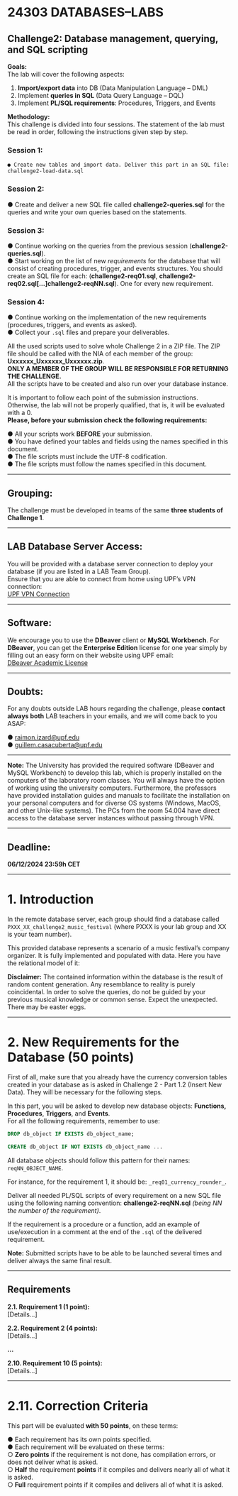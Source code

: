 # 24303 DATABASES–LABS

## Challenge2: Database management, querying, and SQL scripting

**Goals:**  
The lab will cover the following aspects:

1. **Import/export data** into DB (Data Manipulation Language – DML)
2. Implement **queries in SQL** (Data Query Language – DQL)
3. Implement **PL/SQL requirements**: Procedures, Triggers, and Events

**Methodology:**  
This challenge is divided into four sessions. The statement of the lab must be read in order, following the instructions given step by step.

### Session 1:

```
● Create new tables and import data. Deliver this part in an SQL file: challenge2-load-data.sql
```

### Session 2:

● Create and deliver a new SQL file called **challenge2-queries.sql** for the queries and write your own queries based on the statements.

### Session 3:

● Continue working on the queries from the previous session (**challenge2-queries.sql**).  
● Start working on the list of new _requirements_ for the database that will consist of creating procedures, trigger, and events structures. You should create an SQL file for each: (**challenge2-req01.sql**, **challenge2-req02.sql[...]challenge2-reqNN.sql**). One for every new requirement.

### Session 4:

● Continue working on the implementation of the new requirements (procedures, triggers, and events as asked).  
● Collect your `.sql` files and prepare your deliverables.  

All the used scripts used to solve whole Challenge 2 in a ZIP file. The ZIP file should be called with the NIA of each member of the group: **Uxxxxxx_Uxxxxxx_Uxxxxxx.zip**.  
**ONLY A MEMBER OF THE GROUP WILL BE RESPONSIBLE FOR RETURNING THE CHALLENGE.**  
All the scripts have to be created and also run over your database instance.  

It is important to follow each point of the submission instructions. Otherwise, the lab will not be properly qualified, that is, it will be evaluated with a 0.  
**Please, before your submission check the following requirements:**

● All your scripts work **BEFORE** your submission.  
● You have defined your tables and fields using the names specified in this document.  
● The file scripts must include the UTF-8 codification.  
● The file scripts must follow the names specified in this document.

---

## Grouping:
The challenge must be developed in teams of the same **three students of Challenge 1**.

---

## LAB Database Server Access:
You will be provided with a database server connection to deploy your database (if you are listed in a LAB Team Group).  
Ensure that you are able to connect from home using UPF’s VPN connection:  
[UPF VPN Connection](https://www.upf.edu/intranet/intern-universitat/connexio-vpn)

---

## Software:
We encourage you to use the **DBeaver** client or **MySQL Workbench**. For **DBeaver**, you can get the **Enterprise Edition** license for one year simply by filling out an easy form on their website using UPF email:  
[DBeaver Academic License](https://dbeaver.com/academic-license)

---

## Doubts:
For any doubts outside LAB hours regarding the challenge, please **contact always both** LAB teachers in your emails, and we will come back to you ASAP:

● raimon.izard@upf.edu  
● guillem.casacuberta@upf.edu  

---

**Note:** The University has provided the required software (DBeaver and MySQL Workbench) to develop this lab, which is properly installed on the computers of the laboratory room classes. You will always have the option of working using the university computers. Furthermore, the professors have provided installation guides and manuals to facilitate the installation on your personal computers and for diverse OS systems (Windows, MacOS, and other Unix-like systems). The PCs from the room 54.004 have direct access to the database server instances without passing through VPN.

---

## Deadline:
**06/12/2024 23:59h CET**

---

# 1. Introduction

In the remote database server, each group should find a database called `PXXX_XX_challenge2_music_festival` (where PXXX is your lab group and XX is your team number).  

This provided database represents a scenario of a music festival’s company organizer. It is fully implemented and populated with data. Here you have the relational model of it:  

**Disclaimer:** The contained information within the database is the result of random content generation. Any resemblance to reality is purely coincidental. In order to solve the queries, do not be guided by your previous musical knowledge or common sense. Expect the unexpected. There may be easter eggs.

---

# 2. New Requirements for the Database (50 points)

First of all, make sure that you already have the currency conversion tables created in your database as is asked in Challenge 2 - Part 1.2 (Insert New Data). They will be necessary for the following steps.  

In this part, you will be asked to develop new database objects: **Functions, Procedures**, **Triggers**, and **Events**.  
For all the following requirements, remember to use:

```sql
DROP db_object IF EXISTS db_object_name;
```

```sql
CREATE db_object IF NOT EXISTS db_object_name ...
```

All database objects should follow this pattern for their names: `reqNN_OBJECT_NAME`.  

For instance, for the requirement 1, it should be: `_req01_currency_rounder_`.

Deliver all needed PL/SQL scripts of every requirement on a new SQL file using the following naming convention: **challenge2-reqNN.sql** _(being NN the number of the requirement)_.  

If the requirement is a procedure or a function, add an example of use/execution in a comment at the end of the `.sql` of the delivered requirement.  

**Note:** Submitted scripts have to be able to be launched several times and deliver always the same final result.

---

## Requirements

**2.1. Requirement 1 (1 point):**  
[Details...]

**2.2. Requirement 2 (4 points):**  
[Details...]

**...**

**2.10. Requirement 10 (5 points):**  
[Details...]

---

# 2.11. Correction Criteria

This part will be evaluated **with 50 points**, on these terms:  

● Each requirement has its own points specified.  
● Each requirement will be evaluated on these terms:  
  ○ **Zero points** if the requirement is not done, has compilation errors, or does not deliver what is asked.  
  ○ **Half** the requirement **points** if it compiles and delivers nearly all of what it is asked.  
  ○ **Full** requirement points if it compiles and delivers all of what it is asked.